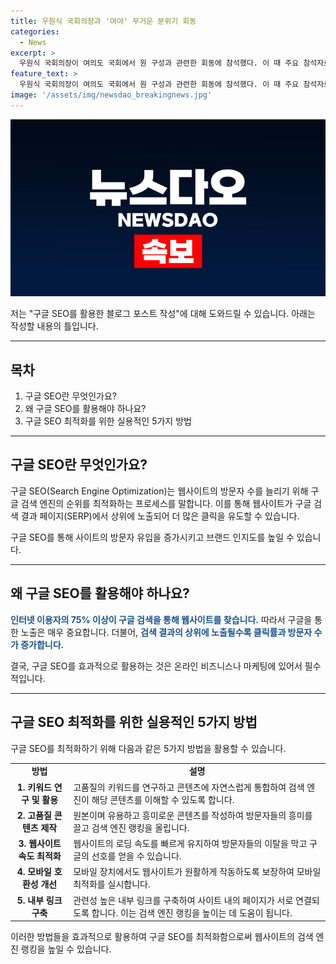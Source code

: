 ```yaml
---
title: 우원식 국회의장과 '여야' 무거운 분위기 회동
categories:
  - News
excerpt: >
  우원식 국회의장이 여의도 국회에서 원 구성과 관련한 회동에 참석했다. 이 때 주요 참석자로는 국민의힘의 배준영 원내수석부대표와 추경호 원내대표, 그리고 더불어민주당의 박찬대 원내대표 등이 있었다.
feature_text: >
  우원식 국회의장이 여의도 국회에서 원 구성과 관련한 회동에 참석했다. 이 때 주요 참석자로는 국민의힘의 배준영 원내수석부대표와 추경호 원내대표, 그리고 더불어민주당의 박찬대 원내대표 등이 있었다.
image: '/assets/img/newsdao_breakingnews.jpg'
---
```


<p><img src="/assets/img/newsdao_breakingnews.jpg" alt="implanttips 속보" /></p>

<p>저는 "구글 SEO를 활용한 블로그 포스트 작성"에 대해 도와드릴 수 있습니다. 아래는 작성할 내용의 틀입니다.</p>

<hr />

<h2 data-ke-size="size26">목차</h2>

<ol>
<li>구글 SEO란 무엇인가요?</li>
<li>왜 구글 SEO를 활용해야 하나요?</li>
<li>구글 SEO 최적화를 위한 실용적인 5가지 방법</li>
</ol>

<hr />

<h2 data-ke-size="size26">구글 SEO란 무엇인가요?</h2>

<p data-ke-size="size16"></p>

<p>구글 SEO(Search Engine Optimization)는 웹사이트의 방문자 수를 늘리기 위해 구글 검색 엔진의 순위를 최적화하는 프로세스를 말합니다. 이를 통해 웹사이트가 구글 검색 결과 페이지(SERP)에서 상위에 노출되어 더 많은 클릭을 유도할 수 있습니다.</p>

<p>구글 SEO를 통해 사이트의 방문자 유입을 증가시키고 브랜드 인지도를 높일 수 있습니다.</p>

<hr />

<h2 data-ke-size="size26">왜 구글 SEO를 활용해야 하나요?</h2>

<p data-ke-size="size16"></p>

<p><b><span style="color: #1a5490;">인터넷 이용자의 75% 이상이 구글 검색을 통해 웹사이트를 찾습니다.</span></b> 따라서 구글을 통한 노출은 매우 중요합니다. 더불어, <b><span style="color: #1a5490;">검색 결과의 상위에 노출될수록 클릭률과 방문자 수가 증가합니다.</span></b></p>

<p>결국, 구글 SEO를 효과적으로 활용하는 것은 온라인 비즈니스나 마케팅에 있어서 필수적입니다.</p>

<hr />

<h2 data-ke-size="size26">구글 SEO 최적화를 위한 실용적인 5가지 방법</h2>

<p data-ke-size="size16"></p>

<p>구글 SEO를 최적화하기 위해 다음과 같은 5가지 방법을 활용할 수 있습니다.</p>

<table>
  <tr>
    <td style="text-align: center; height: 17px;"><b>방법</b></td>
    <td style="text-align: center; height: 17px;"><b>설명</b></td>
  </tr>
  <tr>
    <td style="text-align: center; height: 17px;"><b>1. 키워드 연구 및 활용</b></td>
    <td>고품질의 키워드를 연구하고 콘텐츠에 자연스럽게 통합하여 검색 엔진이 해당 콘텐츠를 이해할 수 있도록 합니다.</td>
  </tr>
  <tr>
    <td style="text-align: center; height: 17px;"><b>2. 고품질 콘텐츠 제작</b></td>
    <td>원본이며 유용하고 흥미로운 콘텐츠를 작성하여 방문자들의 흥미를 끌고 검색 엔진 랭킹을 올립니다.</td>
  </tr>
  <tr>
    <td style="text-align: center; height: 17px;"><b>3. 웹사이트 속도 최적화</b></td>
    <td>웹사이트의 로딩 속도를 빠르게 유지하여 방문자들의 이탈을 막고 구글의 선호를 얻을 수 있습니다.</td>
  </tr>
  <tr>
    <td style="text-align: center; height: 17px;"><b>4. 모바일 호환성 개선</b></td>
    <td>모바일 장치에서도 웹사이트가 원활하게 작동하도록 보장하여 모바일 최적화를 실시합니다.</td>
  </tr>
  <tr>
    <td style="text-align: center; height: 17px;"><b>5. 내부 링크 구축</b></td>
    <td>관련성 높은 내부 링크를 구축하여 사이트 내의 페이지가 서로 연결되도록 합니다. 이는 검색 엔진 랭킹을 높이는 데 도움이 됩니다.</td>
  </tr>
</table>

<p>이러한 방법들을 효과적으로 활용하여 구글 SEO를 최적화함으로써 웹사이트의 검색 엔진 랭킹을 높일 수 있습니다.</p>

<p data-ke-size="size16">&nbsp;</p>

